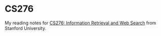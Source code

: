 # CS276

My reading notes for [CS276: Information Retrieval and Web Search](https://link.iamblogger.net/cs276) from Stanford University.